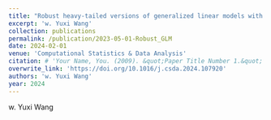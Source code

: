 ```yaml
---
title: "Robust heavy-tailed versions of generalized linear models with applications in actuarial science."
excerpt: 'w. Yuxi Wang'
collection: publications
permalink: /publication/2023-05-01-Robust_GLM
date: 2024-02-01
venue: 'Computational Statistics & Data Analysis'
citation: # 'Your Name, You. (2009). &quot;Paper Title Number 1.&quot; <i>Journal 1</i>. 1(1).'
overwrite_link: 'https://doi.org/10.1016/j.csda.2024.107920'
authors: 'w. Yuxi Wang'
year: 2024
---
```

w. Yuxi Wang